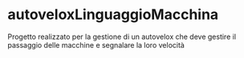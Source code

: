 # autoveloxLinguaggioMacchina
Progetto realizzato per la gestione di un autovelox che deve gestire il passaggio delle macchine e segnalare la loro velocità
